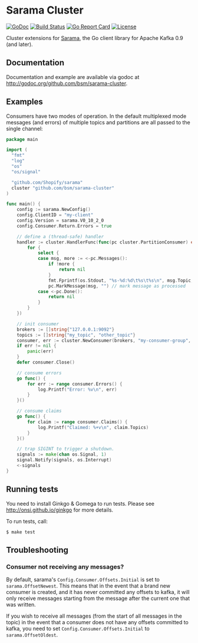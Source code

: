 # Sarama Cluster

[![GoDoc](https://godoc.org/github.com/bsm/sarama-cluster?status.svg)](https://godoc.org/github.com/bsm/sarama-cluster)
[![Build Status](https://travis-ci.org/bsm/sarama-cluster.svg?branch=master)](https://travis-ci.org/bsm/sarama-cluster)
[![Go Report Card](https://goreportcard.com/badge/github.com/bsm/sarama-cluster)](https://goreportcard.com/report/github.com/bsm/sarama-cluster)
[![License](https://img.shields.io/badge/License-MIT-blue.svg)](https://opensource.org/licenses/MIT)

Cluster extensions for [Sarama](https://github.com/Shopify/sarama), the Go client library for Apache Kafka 0.9 (and later).

## Documentation

Documentation and example are available via godoc at http://godoc.org/github.com/bsm/sarama-cluster.

## Examples

Consumers have two modes of operation. In the default multiplexed mode messages (and errors) of multiple
topics and partitions are all passed to the single channel:

```go
package main

import (
  "fmt"
  "log"
  "os"
  "os/signal"

  "github.com/Shopify/sarama"
  cluster "github.com/bsm/sarama-cluster"
)

func main() {
	config := sarama.NewConfig()
	config.ClientID = "my-client"
	config.Version = sarama.V0_10_2_0
	config.Consumer.Return.Errors = true

	// define a (thread-safe) handler
	handler := cluster.HandlerFunc(func(pc cluster.PartitionConsumer) error {
		for {
			select {
			case msg, more := <-pc.Messages():
				if !more {
					return nil
				}
				fmt.Fprintf(os.Stdout, "%s-%d:%d\t%s\t%s\n", msg.Topic, msg.Partition, msg.Offset, msg.Key, msg.Value)
				pc.MarkMessage(msg, "")	// mark message as processed
			case <-pc.Done():
				return nil
			}
		}
	})

	// init consumer
	brokers := []string{"127.0.0.1:9092"}
	topics := []string{"my_topic", "other_topic"}
	consumer, err := cluster.NewConsumer(brokers, "my-consumer-group", topics, config, handler)
	if err != nil {
		panic(err)
	}
	defer consumer.Close()

	// consume errors
	go func() {
		for err := range consumer.Errors() {
			log.Printf("Error: %v\n", err)
		}
	}()

	// consume claims
	go func() {
		for claim := range consumer.Claims() {
			log.Printf("Claimed: %+v\n", claim.Topics)
		}
	}()

	// trap SIGINT to trigger a shutdown.
	signals := make(chan os.Signal, 1)
	signal.Notify(signals, os.Interrupt)
	<-signals
}
```

## Running tests

You need to install Ginkgo & Gomega to run tests. Please see
http://onsi.github.io/ginkgo for more details.

To run tests, call:

```shell
$ make test
```

## Troubleshooting

### Consumer not receiving any messages?

By default, sarama's `Config.Consumer.Offsets.Initial` is set to `sarama.OffsetNewest`. This means that in the event that a brand new consumer is created, and it has never committed any offsets to kafka, it will only receive messages starting from the message after the current one that was written.

If you wish to receive all messages (from the start of all messages in the topic) in the event that a consumer does not have any offsets committed to kafka, you need to set `Config.Consumer.Offsets.Initial` to `sarama.OffsetOldest`.
